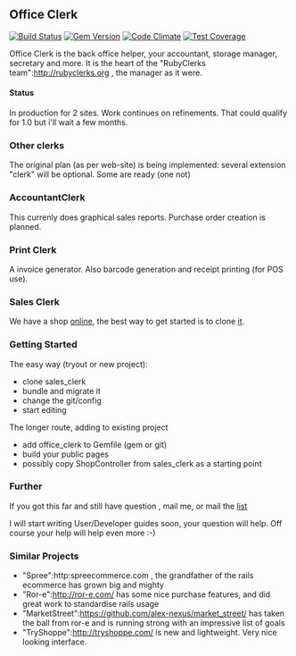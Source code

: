 ## Office Clerk
[![Build Status](https://travis-ci.org/rubyclerks/office_clerk.svg?branch=master)](https://travis-ci.org/rubyclerks/office_clerk)
[![Gem Version](https://badge.fury.io/rb/office_clerk.svg)](http://badge.fury.io/rb/office_clerk)
[![Code Climate](https://codeclimate.com/github/rubyclerks/office_clerk/badges/gpa.svg)](https://codeclimate.com/github/rubyclerks/office_clerk)
[![Test Coverage](https://codeclimate.com/github/rubyclerks/office_clerk/badges/coverage.svg)](https://codeclimate.com/github/rubyclerks/office_clerk)

Office Clerk is the back office helper, your accountant, storage manager, secretary and more. It is the heart of the "RubyClerks team":http://rubyclerks.org , the manager as it were.

####  Status

In production for 2 sites. Work continues on refinements. That could qualify for 1.0 but i'll wait a few months. 

### Other clerks

The original plan (as per web-site) is being implemented: several extension "clerk" will be optional. Some are ready (one not)

### AccountantClerk

This currenly does graphical sales reports. Purchase order creation is planned.

### Print Clerk

A invoice generator. Also barcode generation and receipt printing (for POS use).

### Sales Clerk

We have a shop [online](http://auringostaitaan.fi/), the best way to get started is to clone [it](https://github.com/rubyclerks/sales_clerk).

### Getting Started

The easy way (tryout or new project):

- clone sales_clerk
- bundle and migrate it
- change the git/config 
- start editing

The longer route, adding to existing project

- add office_clerk  to Gemfile (gem or git)
- build your public pages
- possibly copy ShopController from sales_clerk as a starting point

### Further

If you got this far and still have question , mail me, or mail the [list](https://groups.google.com/forum/#!forum/rubyclerks)

I will start writing User/Developer guides soon, your question will help. Off course your help will help even more :-)

### Similar Projects

 * "Spree":http:spreecommerce.com , the grandfather of the rails ecommerce has grown big and mighty
 * "Ror-e":http://ror-e.com/ has some nice purchase features, and did great work to standardise rails usage
 * "MarketStreet":https://github.com/alex-nexus/market_street/ has taken the ball from ror-e and is running strong with an impressive list of goals
 * "TryShoppe":http://tryshoppe.com/ is new and lightweight. Very nice looking interface.
 

